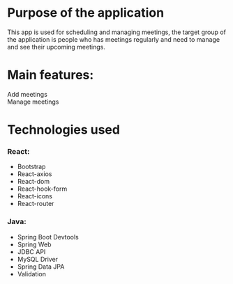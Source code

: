 # Purpose of the application
This app is used for scheduling and managing meetings,
the target group of the application is people who has meetings regularly and need to manage and see their upcoming meetings.

# Main features:
Add meetings  
Manage meetings

# Technologies used
### React:
- Bootstrap
- React-axios
- React-dom
- React-hook-form
- React-icons
- React-router

### Java:
- Spring Boot Devtools
- Spring Web
- JDBC API
- MySQL Driver
- Spring Data JPA
- Validation

